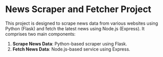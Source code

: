 # News Scraper and Fetcher Project

This project is designed to scrape news data from various websites using Python (Flask) and fetch the latest news using Node.js (Express). It comprises two main components:

1. **Scrape News Data**: Python-based scraper using Flask.
2. **Fetch News Data**: Node.js-based service using Express.